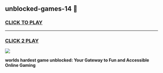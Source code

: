 
## unblocked-games-14 👋
<h3>
<a href="https://premium.freeplayer.one?title=unblocked-games-14&ref=14F">CLICK TO PLAY</a></h3>
<hr>

<h3>
<a href="https://premium.freeplayer.one?title=unblocked-games-14&ref=14F">CLICK 2 PLAY</a>
  
</h3>

<a href="https://premium.freeplayer.one?title=unblocked-games-14&ref=12F/"><img src="https://clearcache.store/games.png"></a>


**worlds hardest game unblocked: Your Gateway to Fun and Accessible Online Gaming**
